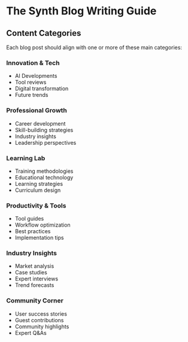 # The Synth Blog Writing Guide

## Content Categories

Each blog post should align with one or more of these main categories:

### Innovation & Tech

- AI Developments
- Tool reviews
- Digital transformation
- Future trends

### Professional Growth

- Career development
- Skill-building strategies
- Industry insights
- Leadership perspectives

### Learning Lab

- Training methodologies
- Educational technology
- Learning strategies
- Curriculum design

### Productivity & Tools

- Tool guides
- Workflow optimization
- Best practices
- Implementation tips

### Industry Insights

- Market analysis
- Case studies
- Expert interviews
- Trend forecasts

### Community Corner

- User success stories
- Guest contributions
- Community highlights
- Expert Q&As
